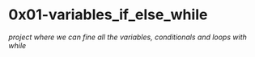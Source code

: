 # 0x01-variables_if_else_while
*project where we can fine all the variables, conditionals and loops with while*
